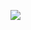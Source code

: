 ![](https://68.media.tumblr.com/dcc40be3aaf07533cc947f2b46b364b7/tumblr_nl45wmLmI81qjjl87o1_540.gif)
